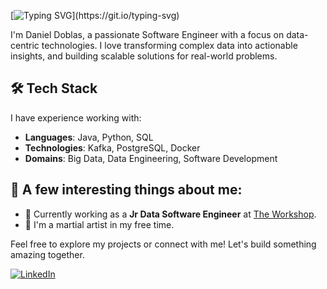 [![Typing SVG](https://readme-typing-svg.herokuapp.com?font=Fira+Code&pause=1000&width=435&lines=Hello+there!+It's+been+a+while!)](https://git.io/typing-svg)

I'm Daniel Doblas, a passionate Software Engineer with a focus on data-centric technologies. I love transforming complex data into actionable insights, and building scalable solutions for real-world problems.

## 🛠️ Tech Stack
I have experience working with:

- **Languages**: Java, Python, SQL
- **Technologies**: Kafka, PostgreSQL, Docker
- **Domains**: Big Data, Data Engineering, Software Development

## 👀 A few interesting things about me:
- 🚀 Currently working as a **Jr Data Software Engineer** at <a href='https://theworkshop.com/es/'>The Workshop</a>.
- 🥋 I'm a martial artist in my free time.

Feel free to explore my projects or connect with me! Let's build something amazing together.

[![LinkedIn](https://img.shields.io/badge/LinkedIn-0077B5?style=for-the-badge&logo=linkedin&logoColor=white)](https://www.linkedin.com/in/daniel-doblas-jimenez/)
